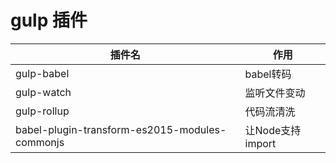 # gulp 插件

| 插件名 | 作用 | 
| ------ | ------ | 
| gulp-babel | babel转码 | 
| gulp-watch | 监听文件变动 | 
| gulp-rollup | 代码流清洗 | 
| babel-plugin-transform-es2015-modules-commonjs | 让Node支持import |